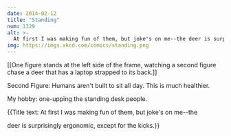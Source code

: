 ```yaml
---
date: 2014-02-12
title: "Standing"
num: 1329
alt: >-
  At first I was making fun of them, but joke's on me--the deer is surprisingly ergonomic, except for the kicks.
img: https://imgs.xkcd.com/comics/standing.png
---
```

[[One figure stands at the left side of the frame, watching a second figure chase a deer that has a laptop strapped to its back.]]

Second Figure: Humans aren't built to sit all day. This is much healthier.

My hobby: one-upping the standing desk people.

{{Title text: At first I was making fun of them, but joke's on me--the 

deer is surprisingly ergonomic, except for the kicks.}}